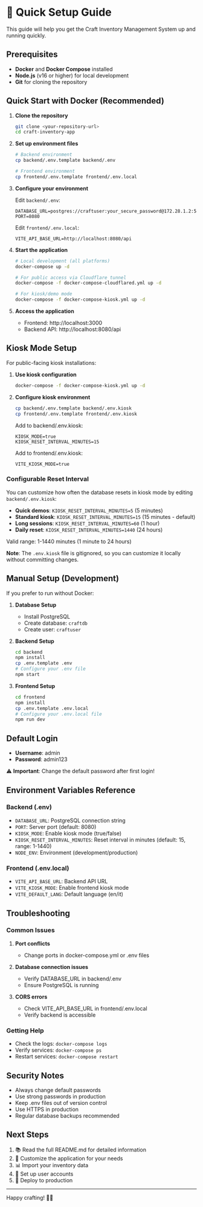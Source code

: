 # 🚀 Quick Setup Guide

This guide will help you get the Craft Inventory Management System up and running quickly.

## Prerequisites

- **Docker** and **Docker Compose** installed
- **Node.js** (v16 or higher) for local development
- **Git** for cloning the repository

## Quick Start with Docker (Recommended)

1. **Clone the repository**
   ```bash
   git clone <your-repository-url>
   cd craft-inventory-app
   ```

2. **Set up environment files**
   ```bash
   # Backend environment
   cp backend/.env.template backend/.env
   
   # Frontend environment  
   cp frontend/.env.template frontend/.env.local
   ```

3. **Configure your environment**
   
   Edit `backend/.env`:
   ```env
   DATABASE_URL=postgres://craftuser:your_secure_password@172.28.1.2:5432/craftdb
   PORT=8080
   ```
   
   Edit `frontend/.env.local`:
   ```env
   VITE_API_BASE_URL=http://localhost:8080/api
   ```

4. **Start the application**
   ```bash
   # Local development (all platforms)
   docker-compose up -d
   
   # For public access via Cloudflare tunnel
   docker-compose -f docker-compose-cloudflared.yml up -d
   
   # For kiosk/demo mode
   docker-compose -f docker-compose-kiosk.yml up -d
   ```

5. **Access the application**
   - Frontend: http://localhost:3000
   - Backend API: http://localhost:8080/api

## Kiosk Mode Setup

For public-facing kiosk installations:

1. **Use kiosk configuration**
   ```bash
   docker-compose -f docker-compose-kiosk.yml up -d
   ```

2. **Configure kiosk environment**
   ```bash
   cp backend/.env.template backend/.env.kiosk
   cp frontend/.env.template frontend/.env.kiosk
   ```
   
   Add to backend/.env.kiosk:
   ```env
   KIOSK_MODE=true
   KIOSK_RESET_INTERVAL_MINUTES=15
   ```
   
   Add to frontend/.env.kiosk:
   ```env
   VITE_KIOSK_MODE=true
   ```

### Configurable Reset Interval

You can customize how often the database resets in kiosk mode by editing `backend/.env.kiosk`:

- **Quick demos**: `KIOSK_RESET_INTERVAL_MINUTES=5` (5 minutes)
- **Standard kiosk**: `KIOSK_RESET_INTERVAL_MINUTES=15` (15 minutes - default)  
- **Long sessions**: `KIOSK_RESET_INTERVAL_MINUTES=60` (1 hour)
- **Daily reset**: `KIOSK_RESET_INTERVAL_MINUTES=1440` (24 hours)

Valid range: 1-1440 minutes (1 minute to 24 hours)

**Note**: The `.env.kiosk` file is gitignored, so you can customize it locally without committing changes.

## Manual Setup (Development)

If you prefer to run without Docker:

1. **Database Setup**
   - Install PostgreSQL
   - Create database: `craftdb`
   - Create user: `craftuser`

2. **Backend Setup**
   ```bash
   cd backend
   npm install
   cp .env.template .env
   # Configure your .env file
   npm start
   ```

3. **Frontend Setup**
   ```bash
   cd frontend
   npm install
   cp .env.template .env.local
   # Configure your .env.local file
   npm run dev
   ```

## Default Login

- **Username**: admin
- **Password**: admin123

⚠️ **Important**: Change the default password after first login!

## Environment Variables Reference

### Backend (.env)
- `DATABASE_URL`: PostgreSQL connection string
- `PORT`: Server port (default: 8080)
- `KIOSK_MODE`: Enable kiosk mode (true/false)
- `KIOSK_RESET_INTERVAL_MINUTES`: Reset interval in minutes (default: 15, range: 1-1440)
- `NODE_ENV`: Environment (development/production)

### Frontend (.env.local)
- `VITE_API_BASE_URL`: Backend API URL
- `VITE_KIOSK_MODE`: Enable frontend kiosk mode
- `VITE_DEFAULT_LANG`: Default language (en/it)

## Troubleshooting

### Common Issues

1. **Port conflicts**
   - Change ports in docker-compose.yml or .env files

2. **Database connection issues**
   - Verify DATABASE_URL in backend/.env
   - Ensure PostgreSQL is running

3. **CORS errors**
   - Check VITE_API_BASE_URL in frontend/.env.local
   - Verify backend is accessible

### Getting Help

- Check the logs: `docker-compose logs`
- Verify services: `docker-compose ps`
- Restart services: `docker-compose restart`

## Security Notes

- Always change default passwords
- Use strong passwords in production
- Keep .env files out of version control
- Use HTTPS in production
- Regular database backups recommended

## Next Steps

1. 📚 Read the full README.md for detailed information
2. 🔧 Customize the application for your needs
3. 📊 Import your inventory data
4. 👥 Set up user accounts
5. 🚀 Deploy to production

---

Happy crafting! 🎨✨

